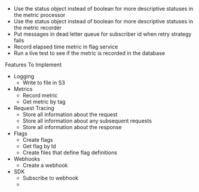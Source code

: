 -   Use the status object instead of boolean for more descriptive statuses in the metric processor
-   Use the status object instead of boolean for more descriptive statuses in the metric recorder
-   Put messages in dead letter queue for subscriber id when retry strategy fails
-   Record elapsed time metric in flag service
-   Run a live test to see if the metric is recorded in the database

Features To Implement

-   Logging
    -   Write to file in S3
-   Metrics
    -   Record metric
    -   Get metric by tag
-   Request Tracing
    -   Store all information about the request
    -   Store all information about any subsequent requests
    -   Store all information about the response
-   Flags
    -   Create flags
    -   Get flag by Id
    -   Create files that define flag definitions
-   Webhooks
    -   Create a webhook
-   SDK
    -   Subscribe to webhook
    -
